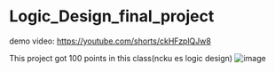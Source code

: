 # Logic_Design_final_project
demo video:
https://youtube.com/shorts/ckHFzplQJw8

This project got 100 points in this class(ncku es logic design)
![image](https://github.com/es-xccc/Logic_Design_final_project/assets/44687588/c5fc0357-8885-4718-a051-24b033be604e)
